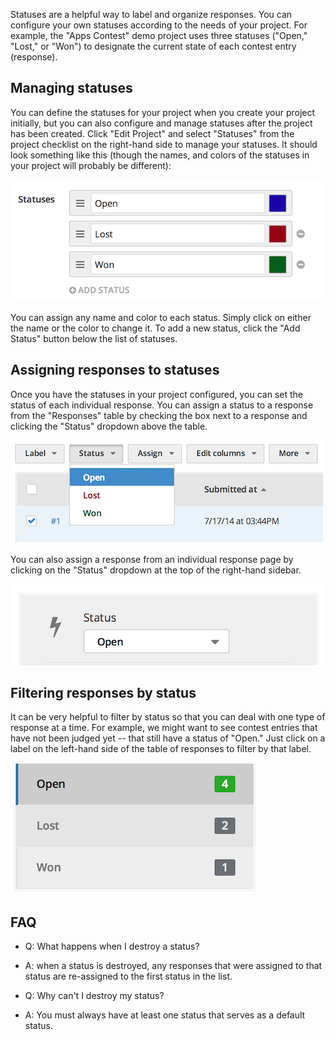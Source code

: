 Statuses are a helpful way to label and organize responses. You can configure your own statuses according to the needs of your project. For example, the "Apps Contest" demo project uses three statuses ("Open," "Lost," or "Won") to designate the current state of each contest entry (response).

## Managing statuses

You can define the statuses for your project when you create your project initially, but you can also configure and manage statuses after the project has been created. Click "Edit Project" and select "Statuses" from the project checklist on the right-hand side to manage your statuses. It should look something like this (though the names, and colors of the statuses in your project will probably be different): 

![statuses](../images/screenshot_statuses.png)

You can assign any name and color to each status. Simply click on either the name or the color to change it. To add a new status, click the "Add Status" button below the list of statuses.

## Assigning responses to statuses

Once you have the statuses in your project configured, you can set the status of each individual response. You can assign a status to a response from the "Responses" table by checking the box next to a response and clicking the "Status" dropdown above the table.

![assign status](../images/screenshot_assign_status1.png)

You can also assign a response from an individual response page by clicking on the "Status" dropdown at the top of the right-hand sidebar.

![assign status](../images/screenshot_assign_status2.png)

## Filtering responses by status

It can be very helpful to filter by status so that you can deal with one type of response at a time. For example, we might want to see contest entries that have not been judged yet -- that still have a status of "Open." Just click on a label on the left-hand side of the table of responses to filter by that label.

![filter status](../images/screenshot_filter_status.png)

## FAQ

- Q: What happens when I destroy a status?
- A: when a status is destroyed, any responses that were assigned to that status are re-assigned to the first status in the list.

- Q: Why can't I destroy my status?
- A: You must always have at least one status that serves as a default status.
